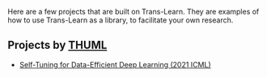 Here are a few projects that are built on Trans-Learn. They are examples of how to use Trans-Learn as a library, to
facilitate your own research.

## Projects by [THUML](https://github.com/thuml)

- [Self-Tuning for Data-Efficient Deep Learning (2021 ICML)](http://ise.thss.tsinghua.edu.cn/~mlong/doc/Self-Tuning-for-Data-Efficient-Deep-Learning-icml21.pdf)

